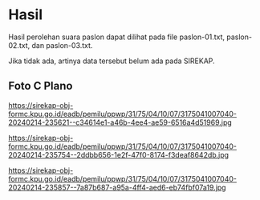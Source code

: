 # Hasil

Hasil perolehan suara paslon dapat dilihat pada file paslon-01.txt, paslon-02.txt, dan paslon-03.txt.

Jika tidak ada, artinya data tersebut belum ada pada SIREKAP.

## Foto C Plano

https://sirekap-obj-formc.kpu.go.id/eadb/pemilu/ppwp/31/75/04/10/07/3175041007040-20240214-235621--c34614e1-a46b-4ee4-ae59-6516a4d51969.jpg

https://sirekap-obj-formc.kpu.go.id/eadb/pemilu/ppwp/31/75/04/10/07/3175041007040-20240214-235754--2ddbb656-1e2f-47f0-8174-f3deaf8642db.jpg

https://sirekap-obj-formc.kpu.go.id/eadb/pemilu/ppwp/31/75/04/10/07/3175041007040-20240214-235857--7a87b687-a95a-4ff4-aed6-eb74fbf07a19.jpg

